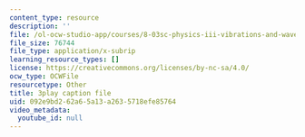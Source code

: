 ```yaml
---
content_type: resource
description: ''
file: /ol-ocw-studio-app/courses/8-03sc-physics-iii-vibrations-and-waves-fall-2016/092e9bd262a65a13a2635718efe85764_1JeBWHzrRD4.vtt
file_size: 76744
file_type: application/x-subrip
learning_resource_types: []
license: https://creativecommons.org/licenses/by-nc-sa/4.0/
ocw_type: OCWFile
resourcetype: Other
title: 3play caption file
uid: 092e9bd2-62a6-5a13-a263-5718efe85764
video_metadata:
  youtube_id: null
---
```

